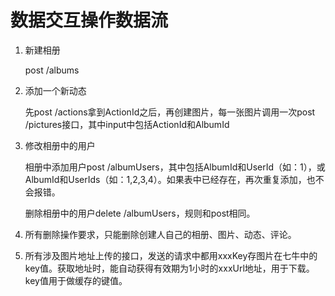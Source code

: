 数据交互操作数据流
========================

1. 新建相册

	post /albums

2. 添加一个新动态

	先post /actions拿到ActionId之后，再创建图片，每一张图片调用一次post /pictures接口，其中input中包括ActionId和AlbumId

3. 修改相册中的用户

	相册中添加用户post /albumUsers，其中包括AlbumId和UserId（如：1），或AlbumId和UserIds（如：1,2,3,4）。如果表中已经存在，再次重复添加，也不会报错。

	删除相册中的用户delete /albumUsers，规则和post相同。

4. 所有删除操作要求，只能删除创建人自己的相册、图片、动态、评论。

5. 所有涉及图片地址上传的接口，发送的请求中都用xxxKey存图片在七牛中的key值。获取地址时，能自动获得有效期为1小时的xxxUrl地址，用于下载。key值用于做缓存的键值。
